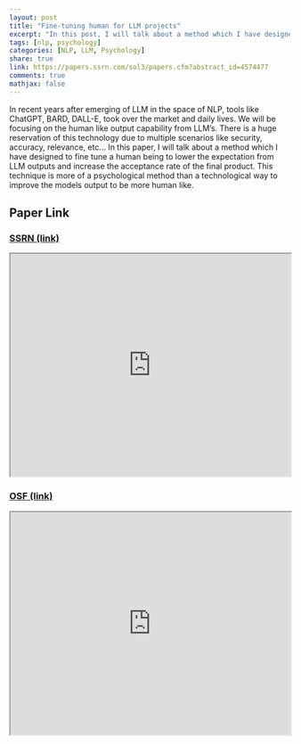 ```yaml
---
layout: post
title: "Fine-tuning human for LLM projects"
excerpt: "In this post, I will talk about a method which I have designed to fine tune a human being to lower the expectation from LLM models."
tags: [nlp, psychology]
categories: [NLP, LLM, Psychology]
share: true
link: https://papers.ssrn.com/sol3/papers.cfm?abstract_id=4574477
comments: true
mathjax: false
---
```


In recent years after emerging of LLM in the space of NLP, tools like ChatGPT, BARD, DALL-E, took over the market and daily lives. We will be focusing on the human like output capability from LLM’s. There is a huge reservation of this technology due to multiple scenarios like security, accuracy, relevance, etc... In this paper, I will talk about a method which I have designed to fine tune a human being to lower the expectation from LLM outputs and increase the acceptance rate of the final product. This technique is more of a psychological method than a technological way to improve the models output to be more human like.

## Paper Link

### [SSRN (link)](https://papers.ssrn.com/sol3/papers.cfm?abstract_id=4574477)
<iframe width="100%" height="400" src="https://papers.ssrn.com/sol3/papers.cfm?abstract_id=4574477" allowfullscreen="allowfullscreen"></iframe>

### [OSF (link)](https://osf.io/9js3b)
<iframe width="100%" height="400" src="https://osf.io/9js3b" allowfullscreen="allowfullscreen"></iframe>
